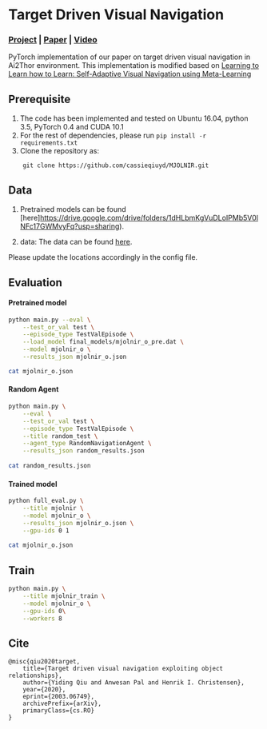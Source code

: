 # Target Driven Visual Navigation

### [Project](https://sites.google.com/eng.ucsd.edu/mjolnir) | [Paper](https://arxiv.org/pdf/2003.06749.pdf) | [Video](https://www.youtube.com/watch?v=aEbXjGZDZSQ)  <br>
PyTorch implementation of our paper on target driven visual navigation in Ai2Thor environment. This implementation is modified based on [Learning to Learn how to Learn: Self-Adaptive Visual Navigation using Meta-Learning](https://github.com/allenai/savn)


## Prerequisite

1. The code has been implemented and tested on Ubuntu 16.04, python 3.5, PyTorch 0.4 and CUDA 10.1
2. For the rest of dependencies, please run `pip install -r requirements.txt`
3. Clone the repository as:
```
    git clone https://github.com/cassieqiuyd/MJOLNIR.git
```

## Data

1. Pretrained models can be found [here]https://drive.google.com/drive/folders/1dHLbmKgVuDLoIPMb5V0lNFc17GWMvyFq?usp=sharing).

2. data: The data can be found [here](https://drive.google.com/drive/folders/1TNkjWVDbagTgFalvHrwR_TbH3YG9GMhM?usp=sharing).

Please update the locations accordingly in the config file.

## Evaluation

#### Pretrained model
```bash
python main.py --eval \
    --test_or_val test \
    --episode_type TestValEpisode \
    --load_model final_models/mjolnir_o_pre.dat \
    --model mjolnir_o \
    --results_json mjolnir_o.json 

cat mjolnir_o.json 
```

####  Random Agent
```bash
python main.py \
    --eval \
    --test_or_val test \
    --episode_type TestValEpisode \
    --title random_test \
    --agent_type RandomNavigationAgent \
    --results_json random_results.json
    
cat random_results.json
```

#### Trained model
```bash
python full_eval.py \
    --title mjolnir \
    --model mjolnir_o \
    --results_json mjolnir_o.json \
    --gpu-ids 0 1
    
cat mjolnir_o.json
```

## Train

```bash
python main.py \
    --title mjolnir_train \
    --model mjolnir_o \
    --gpu-ids 0\
    --workers 8
```

## Cite

```
@misc{qiu2020target,
    title={Target driven visual navigation exploiting object relationships},
    author={Yiding Qiu and Anwesan Pal and Henrik I. Christensen},
    year={2020},
    eprint={2003.06749},
    archivePrefix={arXiv},
    primaryClass={cs.RO}
}
```
